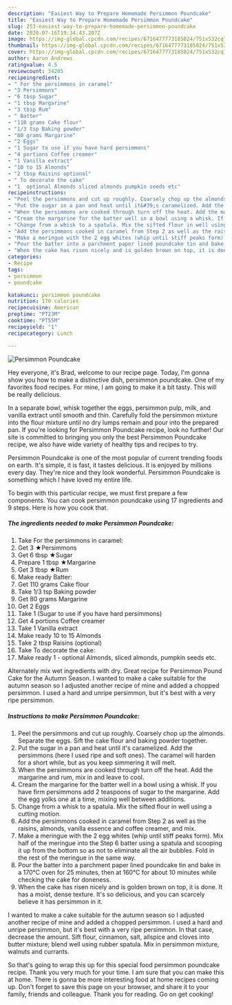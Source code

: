 ```yaml
---
description: "Easiest Way to Prepare Homemade Persimmon Poundcake"
title: "Easiest Way to Prepare Homemade Persimmon Poundcake"
slug: 253-easiest-way-to-prepare-homemade-persimmon-poundcake
date: 2020-07-16T19:34:43.207Z
image: https://img-global.cpcdn.com/recipes/6716477773185024/751x532cq70/persimmon-poundcake-recipe-main-photo.jpg
thumbnail: https://img-global.cpcdn.com/recipes/6716477773185024/751x532cq70/persimmon-poundcake-recipe-main-photo.jpg
cover: https://img-global.cpcdn.com/recipes/6716477773185024/751x532cq70/persimmon-poundcake-recipe-main-photo.jpg
author: Aaron Andrews
ratingvalue: 4.5
reviewcount: 34205
recipeingredient:
- " For the persimmons in caramel"
- "3 Persimmons"
- "6 tbsp Sugar"
- "1 tbsp Margarine"
- "3 tbsp Rum"
- " Batter"
- "110 grams Cake flour"
- "1/3 tsp Baking powder"
- "80 grams Margarine"
- "2 Eggs"
- "1 Sugar to use if you have hard persimmons"
- "4 portions Coffee creamer"
- "1 Vanilla extract"
- "10 to 15 Almonds"
- "2 tbsp Raisins optional"
- " To decorate the cake"
- "1  optional Almonds sliced almonds pumpkin seeds etc"
recipeinstructions:
- "Peel the persimmons and cut up roughly. Coarsely chop up the almonds. Separate the eggs. Sift the cake flour and baking powder together."
- "Put the sugar in a pan and heat until it&#39;s caramelized. Add the persimmons (here I used ripe and soft ones). The caramel will harden for a short while, but as you keep simmering it will melt."
- "When the persimmons are cooked through turn off the heat. Add the margarine and rum, mix in and leave to cool."
- "Cream the margarine for the batter well in a bowl using a whisk. If you have firm persimmons add 2 teaspoons of sugar to the margarine. Add the egg yolks one at a time, mixing well between additions."
- "Change from a whisk to a spatula. Mix the sifted flour in well using a cutting motion."
- "Add the persimmons cooked in caramel from Step 2 as well as the raisins, almonds, vanilla essence and coffee creamer, and mix."
- "Make a meringue with the 2 egg whites (whip until stiff peaks form). Mix half of the meringue into the Step 6 batter using a spatula and scooping it up from the bottom so as not to eliminate all the air bubbles. Fold in the rest of the meringue in the same way."
- "Pour the batter into a parchment paper lined poundcake tin and bake in a 170°C oven for 25 minutes, then at 160°C for about 10 minutes while checking the cake for doneness."
- "When the cake has risen nicely and is golden brown on top, it is done. It has a moist, dense texture. It&#39;s so delicious, and you can scarcely believe it has persimmon in it."
categories:
- Recipe
tags:
- persimmon
- poundcake

katakunci: persimmon poundcake 
nutrition: 170 calories
recipecuisine: American
preptime: "PT23M"
cooktime: "PT55M"
recipeyield: "1"
recipecategory: Lunch

---
```



![Persimmon Poundcake](https://img-global.cpcdn.com/recipes/6716477773185024/751x532cq70/persimmon-poundcake-recipe-main-photo.jpg)

Hey everyone, it's Brad, welcome to our recipe page. Today, I'm gonna show you how to make a distinctive dish, persimmon poundcake. One of my favorites food recipes. For mine, I am going to make it a bit tasty. This will be really delicious.

In a separate bowl, whisk together the eggs, persimmon pulp, milk, and vanilla extract until smooth and thin. Carefully fold the persimmon mixture into the flour mixture until no dry lumps remain and pour into the prepared pan. If you&#39;re looking for Persimmon Poundcake recipe, look no further! Our site is committed to bringing you only the best Persimmon Poundcake recipe, we also have wide variety of healthy tips and recipes to try.

Persimmon Poundcake is one of the most popular of current trending foods on earth. It's simple, it is fast, it tastes delicious. It is enjoyed by millions every day. They're nice and they look wonderful. Persimmon Poundcake is something which I have loved my entire life.


To begin with this particular recipe, we must first prepare a few components. You can cook persimmon poundcake using 17 ingredients and 9 steps. Here is how you cook that.

<!--inarticleads1-->

##### The ingredients needed to make Persimmon Poundcake:

1. Take  For the persimmons in caramel:
1. Get 3 ★Persimmons
1. Get 6 tbsp ★Sugar
1. Prepare 1 tbsp ★Margarine
1. Get 3 tbsp ★Rum
1. Make ready  Batter:
1. Get 110 grams Cake flour
1. Take 1/3 tsp Baking powder
1. Get 80 grams Margarine
1. Get 2 Eggs
1. Take 1 (Sugar to use if you have hard persimmons)
1. Get 4 portions Coffee creamer
1. Take 1 Vanilla extract
1. Make ready 10 to 15 Almonds
1. Take 2 tbsp Raisins (optional)
1. Take  To decorate the cake:
1. Make ready 1 - optional Almonds, sliced almonds, pumpkin seeds etc.


Alternately mix wet ingredients with dry. Great recipe for Persimmon Pound Cake for the Autumn Season. I wanted to make a cake suitable for the autumn season so I adjusted another recipe of mine and added a chopped persimmon. I used a hard and unripe persimmon, but it&#39;s best with a very ripe persimmon. 

<!--inarticleads2-->

##### Instructions to make Persimmon Poundcake:

1. Peel the persimmons and cut up roughly. Coarsely chop up the almonds. Separate the eggs. Sift the cake flour and baking powder together.
1. Put the sugar in a pan and heat until it&#39;s caramelized. Add the persimmons (here I used ripe and soft ones). The caramel will harden for a short while, but as you keep simmering it will melt.
1. When the persimmons are cooked through turn off the heat. Add the margarine and rum, mix in and leave to cool.
1. Cream the margarine for the batter well in a bowl using a whisk. If you have firm persimmons add 2 teaspoons of sugar to the margarine. Add the egg yolks one at a time, mixing well between additions.
1. Change from a whisk to a spatula. Mix the sifted flour in well using a cutting motion.
1. Add the persimmons cooked in caramel from Step 2 as well as the raisins, almonds, vanilla essence and coffee creamer, and mix.
1. Make a meringue with the 2 egg whites (whip until stiff peaks form). Mix half of the meringue into the Step 6 batter using a spatula and scooping it up from the bottom so as not to eliminate all the air bubbles. Fold in the rest of the meringue in the same way.
1. Pour the batter into a parchment paper lined poundcake tin and bake in a 170°C oven for 25 minutes, then at 160°C for about 10 minutes while checking the cake for doneness.
1. When the cake has risen nicely and is golden brown on top, it is done. It has a moist, dense texture. It&#39;s so delicious, and you can scarcely believe it has persimmon in it.


I wanted to make a cake suitable for the autumn season so I adjusted another recipe of mine and added a chopped persimmon. I used a hard and unripe persimmon, but it&#39;s best with a very ripe persimmon. In that case, decrease the amount. Sift flour, cinnamon, salt, allspice and cloves into butter mixture; blend well using rubber spatula. Mix in persimmon mixture, walnuts and currants. 

So that's going to wrap this up for this special food persimmon poundcake recipe. Thank you very much for your time. I am sure that you can make this at home. There is gonna be more interesting food at home recipes coming up. Don't forget to save this page on your browser, and share it to your family, friends and colleague. Thank you for reading. Go on get cooking!

